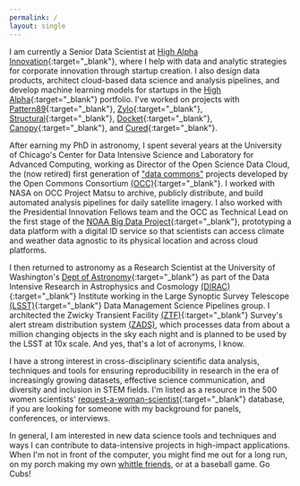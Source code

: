 ```yaml
---
permalink: /
layout: single
---
```


I am currently a Senior Data Scientist at [High Alpha Innovation](https://www.highalphainno.com/){:target="_blank"},
where I help with data and analytic strategies for corporate innovation through startup creation.  I also design data products, architect cloud-based data science and analysis pipelines, and develop machine learning models for startups in the [High Alpha](https://www.highalpha.com/){:target="_blank"} portfolio.  I've worked on projects with [Pattern89](https://www.pattern89.com/){:target="_blank"}, [Zylo](https://zylo.com/){:target="_blank"}, [Structural](https://www.structural.com/){:target="_blank"}, [Docket](https://www.dockethq.com/){:target="_blank"}, [Canopy](https://canopy.io/){:target="_blank"}, and [Cured](https://www.cured.health/){:target="_blank"}.

After earning my PhD in astronomy, I spent several years at the University of Chicago's Center for Data Intensive Science and Laboratory for Advanced Computing, working as Director of the Open Science Data Cloud, the (now retired) first generation of ["data commons"](/new-paper-data-commons/) projects developed by the Open Commons Consortium [(OCC)](http://occ-data.org){:target="_blank"}. I worked with NASA on OCC Project Matsu to archive, publicly distribute, and build automated analysis pipelines for daily satellite imagery. I also worked with the Presidential Innovation Fellows team and the OCC as Technical Lead on the first stage of the [NOAA Big Data Project](https://www.noaa.gov/big-data-project){:target="_blank"}, prototyping a data platform with a digital ID service so that scientists can access climate and weather data agnostic to its physical location and across cloud platforms.

I then returned to astronomy as a Research Scientist at the University of Washington's [Dept of Astronomy](http://depts.washington.edu/astron/){:target="_blank"} as part of the Data Intensive Research in Astrophysics and Cosmology [(DIRAC)](https://dirac.astro.washington.edu){:target="_blank"} Institute working in the Large Synoptic Survey Telescope [(LSST)](https://www.lsst.org/about/dm){:target="_blank"} Data Management Science Pipelines group. I architected the Zwicky Transient Facility [(ZTF)](https://www.ztf.caltech.edu/){:target="_blank"} Survey's alert stream distribution system [(ZADS)](/new-paper-zads/), which processes data from about a million changing objects in the sky each night and is planned to be used by the LSST at 10x scale. And yes, that's a lot of acronyms, I know.

I have a strong interest in cross-disciplinary scientific data analysis, techniques and tools for ensuring reproducibility in research in the era of increasingly growing datasets, effective science communication, and diversity and inclusion in STEM fields. I'm listed as a resource in the 500 women scientists' [request-a-woman-scientist](https://request500womenscientists.org/profile/8442){:target="_blank"} database, if you are looking for someone with my background for panels, conferences, or interviews.

In general, I am interested in new data science tools and techniques and ways I can contribute to data-intensive projects in high-impact applications. When I'm not in front of the computer, you might find me out for a long run, on my porch making my own [whittle friends](https://whittlefriends.com), or at a baseball game.  Go Cubs!
